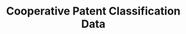 ---
layout: default
bigquery: https://console.cloud.google.com/bigquery?p=patents-public-data&d=cpc&page=dataset
citation: '“Cooperative Patent Classification” by the EPO and USPTO, for public use. '
contributors: EPO, USPTO
cost: None
description: Cooperative Patent Classification Data contains the scheme and definitions
  of the Cooperative Patent Classification system for classifying patent documents.
  The CPC is the result of a partnership between the EPO and the USPTO in their joint
  effort to develop a common, internationally compatible classification system for
  technical documents, in particular patent publications, which will be used by both
  offices in the patent granting process
documentation: https://www.cooperativepatentclassification.org/cpcSchemeAndDefinitions
last_edit: 04/06/2022, 12:42:13
location: https://www.cooperativepatentclassification.org/index
maintained_by: USPTO, EPO
schema_fields:
- children
- limiting_references
- not_allocatable
- glossary
- notAllocatable
- status
- date_revised
- title_full
- residualReferences
- title_part
- synonyms
- child_groups
- residual_references
- titlePart
- limitingReferences
- sizeCache
- breakdownCode
- definition
- breakdown_code
- informativeReferences
- ipcConcordant
- dateRevised
- childGroups
- informative_references
- symbol
- level
- applicationReferences
- application_references
- titleFull
- ipc_concordant
- parents
- additional_only
shortname: cooperative_patent_classification
tags:
- patents
- science
title: Cooperative Patent Classification Data
uuid: 984374a7-16e9-4b35-9445-458daceb01bf
---